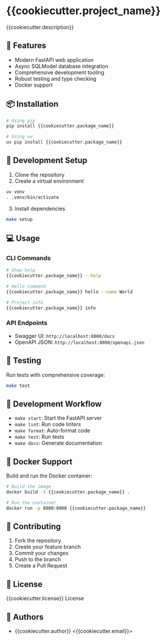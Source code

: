 # {{cookiecutter.project_name}}

{{cookiecutter.description}}

## 🚀 Features

- Modern FastAPI web application
- Async SQLModel database integration
- Comprehensive development tooling
- Robust testing and type checking
- Docker support

## 📦 Installation

```bash
# Using pip
pip install {{cookiecutter.package_name}}

# Using uv
uv pip install {{cookiecutter.package_name}}
```

## 🔧 Development Setup

1. Clone the repository
2. Create a virtual environment
```bash
uv venv
. .venv/bin/activate
```

3. Install dependencies
```bash
make setup
```

## 💻 Usage

### CLI Commands

```bash
# Show help
{{cookiecutter.package_name}} --help

# Hello command
{{cookiecutter.package_name}} hello --name World

# Project info
{{cookiecutter.package_name}} info
```

### API Endpoints

- Swagger UI: `http://localhost:8000/docs`
- OpenAPI JSON: `http://localhost:8000/openapi.json`

## 🧪 Testing

Run tests with comprehensive coverage:

```bash
make test
```

## 📝 Development Workflow

- `make start`: Start the FastAPI server
- `make lint`: Run code linters
- `make format`: Auto-format code
- `make test`: Run tests
- `make docs`: Generate documentation

## 🐳 Docker Support

Build and run the Docker container:

```bash
# Build the image
docker build -t {{cookiecutter.package_name}} .

# Run the container
docker run -p 8000:8000 {{cookiecutter.package_name}}
```

## 🤝 Contributing

1. Fork the repository
2. Create your feature branch
3. Commit your changes
4. Push to the branch
5. Create a Pull Request

## 📄 License

{{cookiecutter.license}} License

## 👥 Authors

- {{cookiecutter.author}} <{{cookiecutter.email}}>
